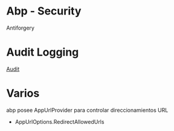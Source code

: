 # Abp - Security 
Antiforgery

# Audit Logging

[Audit](audit.md)


# Varios

abp posee AppUrlProvider para controlar direccionamientos URL
- AppUrlOptions.RedirectAllowedUrls

